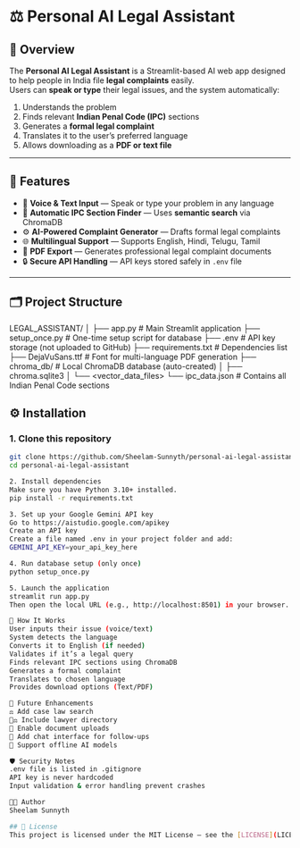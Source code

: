 # ⚖️ Personal AI Legal Assistant

## 📘 Overview
The **Personal AI Legal Assistant** is a Streamlit-based AI web app designed to help people in India file **legal complaints** easily.  
Users can **speak or type** their legal issues, and the system automatically:

1. Understands the problem  
2. Finds relevant **Indian Penal Code (IPC)** sections  
3. Generates a **formal legal complaint**  
4. Translates it to the user’s preferred language  
5. Allows downloading as a **PDF or text file**

---

## 🧠 Features
- 🎤 **Voice & Text Input** — Speak or type your problem in any language  
- 🧾 **Automatic IPC Section Finder** — Uses **semantic search** via ChromaDB  
- ⚙️ **AI-Powered Complaint Generator** — Drafts formal legal complaints  
- 🌐 **Multilingual Support** — Supports English, Hindi, Telugu, Tamil  
- 📄 **PDF Export** — Generates professional legal complaint documents  
- 🔒 **Secure API Handling** — API keys stored safely in `.env` file  

---

## 🗂️ Project Structure
LEGAL_ASSISTANT/
│
├── app.py # Main Streamlit application
├── setup_once.py # One-time setup script for database
├── .env # API key storage (not uploaded to GitHub)
├── requirements.txt # Dependencies list
├── DejaVuSans.ttf # Font for multi-language PDF generation
├── chroma_db/ # Local ChromaDB database (auto-created)
│ ├── chroma.sqlite3
│ └── <vector_data_files>
└── ipc_data.json # Contains all Indian Penal Code sections
## ⚙️ Installation

### 1. Clone this repository
```bash
git clone https://github.com/Sheelam-Sunnyth/personal-ai-legal-assistant.git
cd personal-ai-legal-assistant

2. Install dependencies
Make sure you have Python 3.10+ installed.
pip install -r requirements.txt

3. Set up your Google Gemini API key
Go to https://aistudio.google.com/apikey
Create an API key
Create a file named .env in your project folder and add:
GEMINI_API_KEY=your_api_key_here

4. Run database setup (only once)
python setup_once.py

5. Launch the application
streamlit run app.py
Then open the local URL (e.g., http://localhost:8501) in your browser.

🧠 How It Works
User inputs their issue (voice/text)
System detects the language
Converts it to English (if needed)
Validates if it’s a legal query
Finds relevant IPC sections using ChromaDB
Generates a formal complaint
Translates to chosen language
Provides download options (Text/PDF)

🚀 Future Enhancements
⚖️ Add case law search
👨‍⚖️ Include lawyer directory
📎 Enable document uploads
💬 Add chat interface for follow-ups
📶 Support offline AI models

🛡️ Security Notes
.env file is listed in .gitignore
API key is never hardcoded
Input validation & error handling prevent crashes

👨‍💻 Author
Sheelam Sunnyth 

## 📜 License
This project is licensed under the MIT License — see the [LICENSE](LICENSE) file for details.